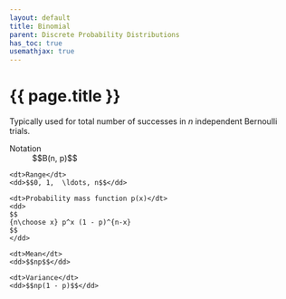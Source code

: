 ```yaml
---
layout: default
title: Binomial
parent: Discrete Probability Distributions
has_toc: true
usemathjax: true
---
```


# {{ page.title }}

Typically used for total number of successes in <em>n</em> independent Bernoulli trials.

<dl>
    <dt>Notation</dt>
    <dd>$$B(n, p)$$</dd>

    <dt>Range</dt>
    <dd>$$0, 1,  \ldots, n$$</dd>

    <dt>Probability mass function p(x)</dt>
    <dd>
    $$
    {n\choose x} p^x (1 - p)^{n-x}
    $$
    </dd>

    <dt>Mean</dt>
    <dd>$$np$$</dd>

    <dt>Variance</dt>
    <dd>$$np(1 - p)$$</dd>
</dl>